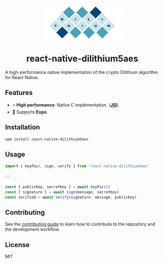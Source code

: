 <p align="center">
  <img height="120" src="./dilithium.png">
  <h1 align="center">react-native-dilithium5aes</h1>
</p>

A high-performance native implementation of the crypto Dilithium algorithm for React Native.

## Features

- ⚡ **High performance**: Native C implementation. (**[JSI](https://reactnative.dev/docs/next/the-new-architecture/cxx-cxxturbomodules)**).
- 📱 Supports **Expo**.

## Installation

```sh
npm install react-native-dilithium5aes
```

## Usage

```js
import { keyPair, sign, verify } from 'react-native-dilithium5aes'

// ...

const { publicKey, secretKey } = await keyPair()
const { signature } = await sign(message, secretKey)
const verified = await verify(signature, message, publicKey)
```

## Contributing

See the [contributing guide](CONTRIBUTING.md) to learn how to contribute to the repository and the development workflow.

## License

MIT

